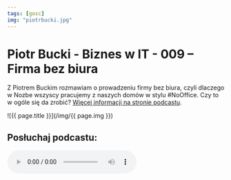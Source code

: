 ```yaml
---
tags: [gosc]
img: "piotrbucki.jpg"
---
```


# Piotr Bucki - Biznes w IT - 009 – Firma bez biura

Z Piotrem Buckim rozmawiam o prowadzeniu firmy bez biura, czyli dlaczego w Nozbe wszyscy pracujemy z naszych domów w stylu #NoOffice. Czy to w ogóle się da zrobić? [Więcej informacji na stronie podcastu](https://piotrbucki.pl/009).

<!--More-->

![{{ page.title }}](/img/{{ page.img }})

## Posłuchaj podcastu:

<audio controls>
<source src="https://d1dwvcwq657ipv.cloudfront.net/episodes/original/23527941?episode_id=15442200&show_id=2871234&user_id=10452525&tenant=SPREAKER&timestamp=1600426487&media_type=static&response-content-disposition=attachment%3Bfilename%3D%22009_firma_bez_biura_michal_sliwinski_nozbe.mp3%22&Expires=1601117687&Signature=iJkuv5VIj2CtTbzjD3fN9oWw49ropaoHuCzdBa3lmeXujSCzU2WHMO20umqLnkPW0Yt6-qsTWIRg-V9sVruBzcrYAK%7Eyv14FIIqSv-BQAypAxE91TDYi2oVSkus28aoMYGpUuvt%7ES4HJTTVxLV64M3TJPDoOCJq32QLenahnjDmpTiZXtw5xEMQ8Rrib2VpaurPvGhQgAtSPpWRjhrohYq5WuppBBqtMwTr%7EwMLoDicSD0sxkwjZdfuREhhO0M8TxL52P6dfJRECG2LMv3BWAEIxGuNvFeRGvtHP3RX0OWKew7chpxy4OXnuAxiafkRBITIsapA1LIeI2r%7E-mC5vgQ__&Key-Pair-Id=APKAINDIVJ7TLFUAJI3A" type="audio/mpeg">
</audio>


[n]: https://nozbe.com/